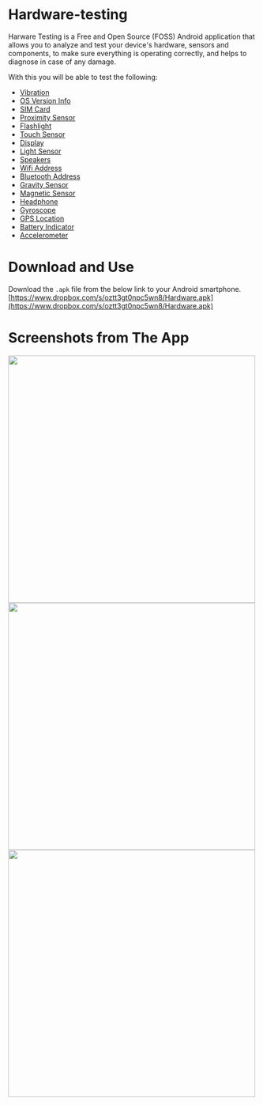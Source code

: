 # Hardware-testing
Harware Testing is a Free and Open Source (FOSS) Android application that allows you to analyze and test your device's hardware, sensors and components, to make sure everything is operating correctly, and helps to diagnose in case of any damage.

With this you will be able to test the following:
- [Vibration](#vibration)
- [OS Version Info](#os-version-info)
- [SIM Card](#sim-card)
- [Proximity Sensor](#proximity-sensor)
- [Flashlight](#flashlight)
- [Touch Sensor](#touch-sensor)
- [Display](#display)
- [Light Sensor](#light-sensor)
- [Speakers](#speakers)
- [Wifi Address](#wifi-address)
- [Bluetooth Address](#bluetooth-address)
- [Gravity Sensor](#gravity-sensor)
- [Magnetic Sensor](#magnetic-sensor)
- [Headphone](#headphone)
- [Gyroscope](#gyroscope)
- [GPS Location](#gps-location)
- [Battery Indicator](#battery_indicator)
- [Accelerometer](#accelerometer)

# Download and Use
Download the `.apk` file from the below link to your Android smartphone.  
[https://www.dropbox.com/s/oztt3gt0npc5wn8/Hardware.apk](https://www.dropbox.com/s/oztt3gt0npc5wn8/Hardware.apk)

# Screenshots from The App
  

<img src="https://github.com/mridulg/Hardware-testing/blob/master/screenshots/ss-1.png" height="500">
<img src="https://github.com/mridulg/Hardware-testing/blob/master/screenshots/ss-2.png" height="500">
<img src="https://github.com/mridulg/Hardware-testing/blob/master/screenshots/ss-3.png" height="500">